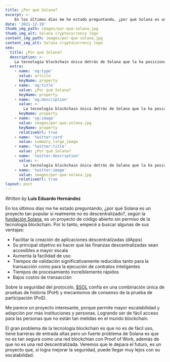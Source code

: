 ```yaml
---
title: ¿Por qué Solana?
excerpt: >-
    En los últimos días me he estado preguntando, ¿por qué Solana es un proyecto tan popular si realmente no es descentralizado?, según la fundación Solana, es un proyecto de código abierto sin permiso de la tecnología blockchain. Por lo tanto, empecé a buscar algunas de sus ventajas:
date: '2021-12-19'
thumb_img_path: images/por-que-solana.jpg
thumb_img_alt: Solana cryptocurrency logo
content_img_path: images/por-que-solana.jpg
content_img_alt: Solana cryptocurrency logo
seo:
  title: ¿Por qué Solana?
  description: >-
    La tecnología blockchain única detrás de Solana que la ha posicionado en uno de los proyectos crypto más importantes del mundo.
  extra:
    - name: 'og:type'
      value: article
      keyName: property
    - name: 'og:title'
      value: ¿Por qué Solana?
      keyName: property
    - name: 'og:description'
      value: >-
        La tecnología blockchain única detrás de Solana que la ha posicionado en uno de los proyectos crypto más importantes del mundo.
      keyName: property
    - name: 'og:image'
      value: images/por-que-solana.jpg
      keyName: property
      relativeUrl: true
    - name: 'twitter:card'
      value: summary_large_image
    - name: 'twitter:title'
      value: ¿Por qué Solana?
    - name: 'twitter:description'
      value: >-
        La tecnología blockchain única detrás de Solana que la ha posicionado en uno de los proyectos crypto más importantes del mundo.
    - name: 'twitter:image'
      value: images/por-que-solana.jpg
      relativeUrl: true
layout: post
---
```


*Written by* **Luis Eduardo Hernández**

En los últimos días me he estado preguntando, ¿por qué Solana es un proyecto tan popular si realmente no es descentralizado?, según la [fundación Solana](https://solana.com/es), es un proyecto de código abierto sin permiso de la tecnología blockchain. Por lo tanto, empecé a buscar algunas de sus ventajas:

* Facilitar la creación de aplicaciones descentralizadas (dApps)
* Su principal objetivo es hacer que las finanzas descentralizadas sean accesibles a mayor escala
* Aumenta la facilidad de uso
* Tiempos de validación significativamente reducidos tanto para la transacción como para la ejecución de contratos inteligentes
* Tiempos de procesamiento increíblemente rápidos
* Bajos costos de transacción 

Sobre la seguridad del protocolo, [$SOL](https://coinmarketcap.com/currencies/solana/) confía en una combinación única de pruebas de historia (PoH) y mecanismos de consenso de la prueba de participación (PoS). 

Me parece un proyecto interesante, porque permite mayor escalabilidad y adopción por más instituciones y personas. Logrando ser de fácil acceso para las personas que no están tan metidas en el mundo blockchain. 

El gran problema de la tecnología blockchain es que no es de fácil uso, tiene barreras de entrada altas pero un fuerte problema de Solana es que no es tan segura como una red blockchian con Proof of Work, además de que no es una red descentralizada. Veremos que le depara el futuro, es un proyecto que, si logra mejorar la seguridad, puede llegar muy lejos con su escalabilidad. 

